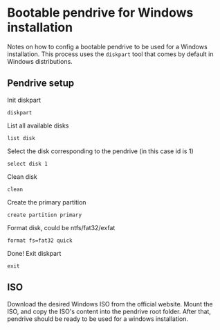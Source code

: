 # Bootable pendrive for Windows installation

Notes on how to config a bootable pendrive to be used for a Windows installation. This process uses the `diskpart` tool that comes by default in Windows distributions.

## Pendrive setup

Init diskpart
```
diskpart
```

List all available disks
```
list disk
```

Select the disk corresponding to the pendrive (in this case id is 1)
```
select disk 1
```

Clean disk
```
clean
```

Create the primary partition
```
create partition primary
```

Format disk, could be ntfs/fat32/exfat
```
format fs=fat32 quick
```

Done! Exit diskpart
```
exit
```

## ISO

Download the desired Windows ISO from the official website. Mount the ISO, and copy the ISO's content into the pendrive root folder. After that, pendrive should be ready to be used for a windows installation.